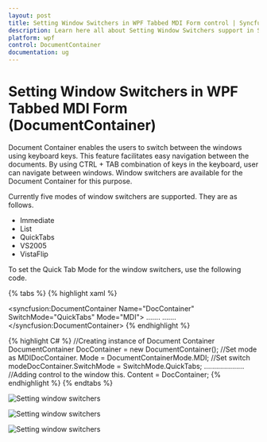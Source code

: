 ```yaml
---
layout: post
title: Setting Window Switchers in WPF Tabbed MDI Form control | Syncfusion
description: Learn here all about Setting Window Switchers support in Syncfusion WPF Tabbed MDI Form (DocumentContainer) control and more.
platform: wpf
control: DocumentContainer
documentation: ug
---
```


# Setting Window Switchers in WPF Tabbed MDI Form (DocumentContainer)

Document Container enables the users to switch between the windows using keyboard keys. This feature facilitates easy navigation between the documents. By using CTRL + TAB combination of keys in the keyboard, user can navigate between windows. Window switchers are available for the Document Container for this purpose.

Currently five modes of window switchers are supported. They are as follows.

* Immediate 
* List
* QuickTabs 
* VS2005 
* VistaFlip 

To set the Quick Tab Mode for the window switchers, use the following code.


{% tabs %}
{% highlight xaml %}
<!-- Adding Document Container -->
<syncfusion:DocumentContainer Name="DocContainer" SwitchMode="QuickTabs" Mode="MDI">  …....  …....
</syncfusion:DocumentContainer>
{% endhighlight %}

{% highlight C# %}
//Creating instance of Document Container
DocumentContainer DocContainer = new DocumentContainer();
//Set mode as MDIDocContainer.
Mode = DocumentContainerMode.MDI;
//Set switch modeDocContainer.SwitchMode = SwitchMode.QuickTabs;  ….......….......
//Adding control to the window this.
Content = DocContainer;
{% endhighlight %}
{% endtabs %}


![Setting window switchers](Setting-Window-Switchers_images/Setting-Window-Switchers_img1.jpeg)





![Setting window switchers](Setting-Window-Switchers_images/Setting-Window-Switchers_img2.jpeg)





![Setting window switchers](Setting-Window-Switchers_images/Setting-Window-Switchers_img3.jpeg)



